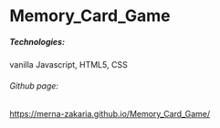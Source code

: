 # Memory_Card_Game
##### Technologies:
vanilla Javascript,
HTML5,
CSS
###### Github page:
https://merna-zakaria.github.io/Memory_Card_Game/
